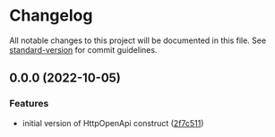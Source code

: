 # Changelog

All notable changes to this project will be documented in this file. See [standard-version](https://github.com/conventional-changelog/standard-version) for commit guidelines.

## 0.0.0 (2022-10-05)


### Features

* initial version of HttpOpenApi construct ([2f7c511](https://github.com/iDanielBot/cdk-http-openapi/commit/2f7c511b967c5b111a6e0e4e61cc8d1d78b4dd32))
